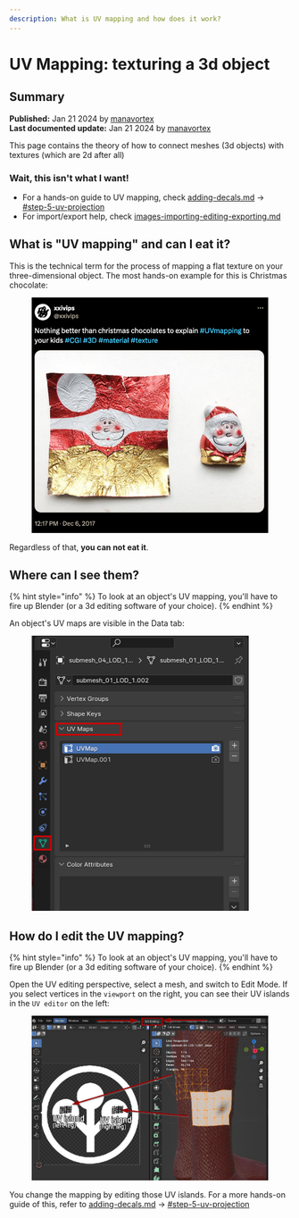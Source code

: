 ```yaml
---
description: What is UV mapping and how does it work?
---
```


# UV Mapping: texturing a 3d object

## Summary

**Published:** Jan 21 2024 by [manavortex](https://app.gitbook.com/u/NfZBoxGegfUqB33J9HXuCs6PVaC3 "mention")\
**Last documented update:** Jan 21 2024 by [manavortex](https://app.gitbook.com/u/NfZBoxGegfUqB33J9HXuCs6PVaC3 "mention")

This page contains the theory of how to connect meshes (3d objects) with textures (which are 2d after all)

### Wait, this isn't what I want!

* For a hands-on guide to UV mapping, check [adding-decals.md](../../modding-guides/items-equipment/editing-existing-items/adding-decals.md "mention") -> [#step-5-uv-projection](../../modding-guides/items-equipment/editing-existing-items/adding-decals.md#step-5-uv-projection "mention")
* For import/export help, check [images-importing-editing-exporting.md](../../modding-guides/textures-and-luts/images-importing-editing-exporting.md "mention")

## What is "UV mapping" and can I eat it?

This is the technical term for the process of mapping a flat texture on your three-dimensional object. The most hands-on example for this is Christmas chocolate:&#x20;

<figure><img src="../../.gitbook/assets/uv_mapping_chocolate.png" alt=""><figcaption></figcaption></figure>

Regardless of that, **you can not eat it**.

## Where can I see them?

{% hint style="info" %}
To look at an object's UV mapping, you'll have to fire up Blender (or a 3d editing software of your choice).
{% endhint %}

&#x20;An object's UV maps are visible in the Data tab:

<figure><img src="../../.gitbook/assets/uv_mapping_blender_data_tab.png" alt=""><figcaption></figcaption></figure>

## How do I edit the UV mapping?

{% hint style="info" %}
To look at an object's UV mapping, you'll have to fire up Blender (or a 3d editing software of your choice).
{% endhint %}

Open the UV editing perspective, select a mesh, and switch to Edit Mode. If you select vertices in the `viewport` on the right, you can see their UV islands in the `UV editor` on the left:

<figure><img src="../../.gitbook/assets/adding_decals_11_uv_editing.png" alt=""><figcaption></figcaption></figure>

You change the mapping by editing those UV islands. For a more hands-on guide of this, refer to [adding-decals.md](../../modding-guides/items-equipment/editing-existing-items/adding-decals.md "mention") -> [#step-5-uv-projection](../../modding-guides/items-equipment/editing-existing-items/adding-decals.md#step-5-uv-projection "mention")
